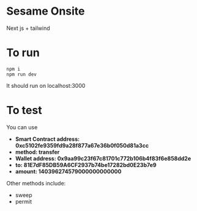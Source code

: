 # Sesame Onsite 

Next js + tailwind 

# To run 

```
npm i 
npm run dev
```

It should run on localhost:3000

# To test 

You can use 

- **Smart Contract address: 0xc5102fe9359fd9a28f877a67e36b0f050d81a3cc**
- **method: transfer**
- **Wallet address: 0x9aa99c23f67c81701c772b106b4f83f6e858dd2e**
- **to: 81E7dF85DB59A6CF2937b74be17282bd0E23b7e9**
- **amount: 140396274579000000000000**

Other methods include:
- sweep 
- permit 